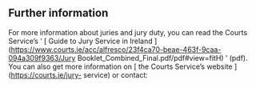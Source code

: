 ##  Further information

For more information about juries and jury duty, you can read the Courts
Service’s ‘ [ Guide to Jury Service in Ireland
](https://www.courts.ie/acc/alfresco/23f4ca70-beae-463f-9caa-094a309f9363/Jury
Booklet_Combined_Final.pdf/pdf#view=fitH) ’ (pdf). You can also get more
information on [ the Courts Service’s website ](https://courts.ie/jury-
service) or contact:
